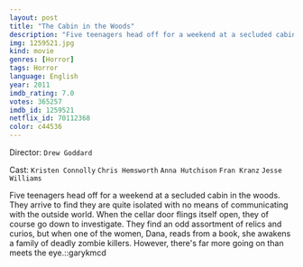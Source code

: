 ```yaml
---
layout: post
title: "The Cabin in the Woods"
description: "Five teenagers head off for a weekend at a secluded cabin in the woods. They arrive to find they are quite isolated with no means of communicating with the outside world. When the cellar door flings itself open, they of course go down to investigate. They find an odd assortment of relics and curios, but when one of the women, Dana, reads from a book, she awakens a family of deadly zombie killers. However, there's far more going on than meets the eye..."
img: 1259521.jpg
kind: movie
genres: [Horror]
tags: Horror 
language: English
year: 2011
imdb_rating: 7.0
votes: 365257
imdb_id: 1259521
netflix_id: 70112368
color: c44536
---
```

Director: `Drew Goddard`  

Cast: `Kristen Connolly` `Chris Hemsworth` `Anna Hutchison` `Fran Kranz` `Jesse Williams` 

Five teenagers head off for a weekend at a secluded cabin in the woods. They arrive to find they are quite isolated with no means of communicating with the outside world. When the cellar door flings itself open, they of course go down to investigate. They find an odd assortment of relics and curios, but when one of the women, Dana, reads from a book, she awakens a family of deadly zombie killers. However, there's far more going on than meets the eye.::garykmcd